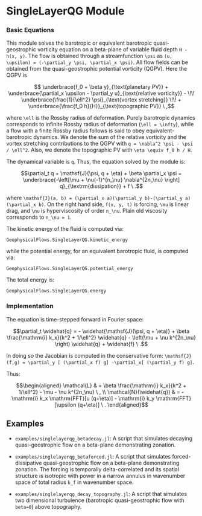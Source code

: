 # SingleLayerQG Module

### Basic Equations

This module solves the barotropic or equivalent barotropic quasi-geostrophic vorticity equation 
on a beta-plane of variable fluid depth ``H - h(x, y)``. The flow is obtained through a streamfunction ``\psi`` as ``(u, \upsilon) = (-\partial_y \psi, \partial_x \psi)``. All flow 
fields can be obtained from the quasi-geostrophic potential vorticity (QGPV). Here the QGPV is

```math
	\underbrace{f_0 + \beta y}_{\text{planetary PV}} + \underbrace{\partial_x \upsilon
	- \partial_y u}_{\text{relative vorticity}} - \!\!
	\underbrace{\frac{1}{\ell^2} \psi}_{\text{vortex stretching}} \!\! + 
	\underbrace{\frac{f_0 h}{H}}_{\text{topographic PV}} \ ,
```

where ``\ell`` is the Rossby radius of deformation. Purely barotropic dynamics corresponds to 
infinite Rossby radius of deformation (``\ell = \infty``), while a flow with a finite Rossby 
radius follows is said to obey equivalent-barotropic dynamics. We denote the sum of the relative
vorticity and the vortex stretching contributions to the QGPV with ``q = \nabla^2 \psi - \psi / \ell^2``.
Also, we denote the topographic PV with ``\eta \equiv f_0 h / H``.

The dynamical variable is ``q``.  Thus, the equation solved by the module is:

```math
\partial_t q + \mathsf{J}(\psi, q + \eta) +
\beta \partial_x \psi = \underbrace{-\left[\mu + \nu(-1)^{n_\nu} \nabla^{2n_\nu}
\right] q}_{\textrm{dissipation}} + f \ .
```

where ``\mathsf{J}(a, b) = (\partial_x a)(\partial_y b)-(\partial_y a)(\partial_x b)``. On 
the right hand side, ``f(x, y, t)`` is forcing, ``\mu`` is linear drag, and ``\nu`` is hyperviscosity of order ``n_\nu``. Plain old viscosity corresponds to ``n_\nu = 1``.

The kinetic energy of the fluid is computed via:

```@docs
GeophysicalFlows.SingleLayerQG.kinetic_energy
```

while the potential energy, for an equivalent barotropic fluid, is computed via:

```@docs
GeophysicalFlows.SingleLayerQG.potential_energy
```

The total energy is:

```@docs
GeophysicalFlows.SingleLayerQG.energy
```

### Implementation

The equation is time-stepped forward in Fourier space:

```math
\partial_t \widehat{q} = - \widehat{\mathsf{J}(\psi, q + \eta)} + \beta \frac{\mathrm{i} k_x}{k^2 + 1/\ell^2} \widehat{q} - \left(\mu + \nu k^{2n_\nu} \right) \widehat{q} + \widehat{f} \ .
```

In doing so the Jacobian is computed in the conservative form: ``\mathsf{J}(f,g) =
\partial_y [ (\partial_x f) g] -\partial_x[ (\partial_y f) g]``.

Thus:

```math
\begin{aligned}
\mathcal{L} & = \beta \frac{\mathrm{i} k_x}{k^2 + 1/\ell^2} - \mu - \nu k^{2n_\nu} \ , \\
\mathcal{N}(\widehat{q}) & = - \mathrm{i} k_x \mathrm{FFT}[u (q+\eta)] - \mathrm{i} k_y \mathrm{FFT}[\upsilon (q+\eta)] \ .
\end{aligned}
```


## Examples

- `examples/singlelayerqg_betadecay.jl`: A script that simulates decaying quasi-geostrophic flow on a beta-plane demonstrating zonation.

- `examples/singlelayerqg_betaforced.jl`: A script that simulates forced-dissipative quasi-geostrophic flow on a beta-plane demonstrating zonation. The forcing is temporally delta-correlated and its spatial structure is isotropic with power in a narrow annulus in wavenumber space of total radius ``k_f`` in wavenumber space.

- `examples/singlelayerqg_decay_topography.jl`: A script that simulates two dimensional turbulence (barotropic quasi-geostrophic flow with ``beta=0``) above topography.
